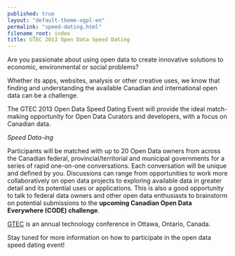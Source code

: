 ```yaml
---
published: true
layout: "default-theme-ogpl-en"
permalink: "speed-dating.html"
filename_root: index
title: GTEC 2013 Open Data Speed Dating
---
```


Are you passionate about using open data to create innovative solutions to economic, environmental or social problems?

Whether its apps, websites, analysis or other creative uses, we know that finding and understanding the available Canadian and international open data can be a challenge.

The GTEC 2013 Open Data Speed Dating Event will provide the ideal match-making opportunity for Open Data Curators and developers, with a focus on Canadian data. 

*Speed Data-ing*

Participants will be matched with up to 20 Open Data owners from across the Canadian federal, provincial/territorial and municipal governments for a series of rapid one-on-one conversations. Each conversation will be unique and defined by you. Discussions can range from opportunities to work more collaboratively on open data projects to exploring available data in greater detail and its potential uses or applications. This is also a good opportunity to talk to federal data owners and other open data enthusiasts to brainstorm on potential submissions to the **upcoming Canadian Open Data Everywhere (CODE) challenge**.

[GTEC](http://www.gtec.ca/) is an annual technology conference in Ottawa, Ontario, Canada.

Stay tuned for more information on how to participate in the open data speed dating event!